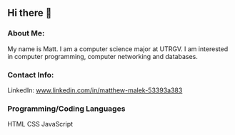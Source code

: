 ## Hi there 👋

### About Me:
My name is Matt. I am a computer science major at UTRGV. I am interested in computer programming, computer networking and databases.

### Contact Info:
LinkedIn: www.linkedin.com/in/matthew-malek-53393a383

### Programming/Coding Languages
HTML
CSS
JavaScript

<!--
**Matt-CS-EXE/Matt-CS-EXE** is a ✨ _special_ ✨ repository because its `README.md` (this file) appears on your GitHub profile.

Here are some ideas to get you started:

- 🔭 I’m currently working on ...
- 🌱 I’m currently learning ...
- 👯 I’m looking to collaborate on ...
- 🤔 I’m looking for help with ...
- 💬 Ask me about ...
- 📫 How to reach me: ...
- 😄 Pronouns: ...
- ⚡ Fun fact: ...
-->
